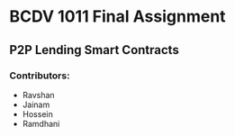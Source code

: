# BCDV 1011 Final Assignment

## P2P Lending Smart Contracts

### Contributors:

- Ravshan
- Jainam
- Hossein
- Ramdhani
